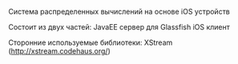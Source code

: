 Система распределенных вычислений на основе iOS устройств

Состоит из двух частей:
JavaEE сервер для Glassfish 
iOS клиент 

Сторонние используемые библиотеки:
XStream (http://xstream.codehaus.org/)


